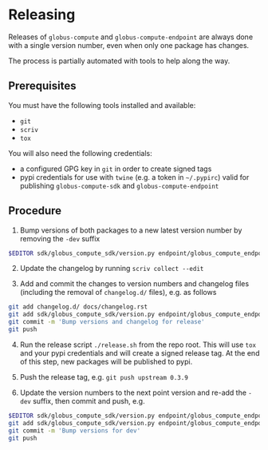 # Releasing

Releases of `globus-compute` and `globus-compute-endpoint` are always done with a single version
number, even when only one package has changes.

The process is partially automated with tools to help along the way.

## Prerequisites

You must have the following tools installed and available:

- `git`
- `scriv`
- `tox`

You will also need the following credentials:

- a configured GPG key in `git` in order to create signed tags
- pypi credentials for use with `twine` (e.g. a token in `~/.pypirc`) valid for
    publishing `globus-compute-sdk` and `globus-compute-endpoint`

## Procedure

1. Bump versions of both packages to a new latest version number by removing
   the `-dev` suffix

```bash
$EDITOR sdk/globus_compute_sdk/version.py endpoint/globus_compute_endpoint/version.py
```

2. Update the changelog by running `scriv collect --edit`

3. Add and commit the changes to version numbers and changelog files (including
   the removal of `changelog.d/` files), e.g. as follows

```bash
git add changelog.d/ docs/changelog.rst
git add sdk/globus_compute_sdk/version.py endpoint/globus_compute_endpoint/version.py
git commit -m 'Bump versions and changelog for release'
git push
```

4. Run the release script `./release.sh` from the repo root. This will use
   `tox` and your pypi credentials and will create a signed release tag. At the
   end of this step, new packages will be published to pypi.

5. Push the release tag, e.g. `git push upstream 0.3.9`

6. Update the version numbers to the next point version and re-add the `-dev` suffix,
   then commit and push, e.g.

```bash
$EDITOR sdk/globus_compute_sdk/version.py endpoint/globus_compute_endpoint/version.py
git add sdk/globus_compute_sdk/version.py endpoint/globus_compute_endpoint/version.py
git commit -m 'Bump versions for dev'
git push
```
